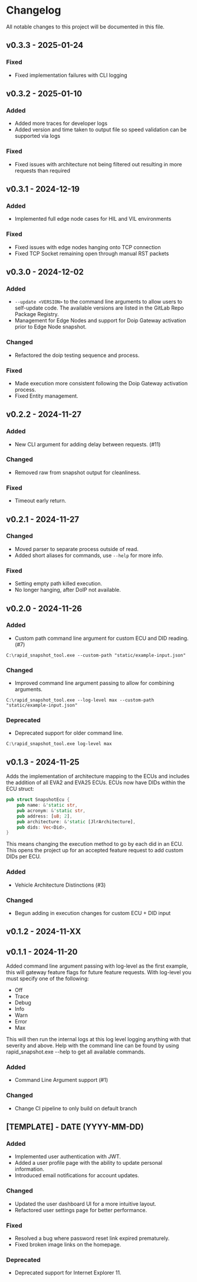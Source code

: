 # Changelog

All notable changes to this project will be documented in this file.

## v0.3.3 - 2025-01-24
### Fixed
- Fixed implementation failures with CLI logging

## v0.3.2 - 2025-01-10
### Added
- Added more traces for developer logs
- Added version and time taken to output file so speed validation can be supported via logs

### Fixed
- Fixed issues with architecture not being filtered out resulting in more requests than required

## v0.3.1 - 2024-12-19
### Added
- Implemented full edge node cases for HIL and VIL environments

### Fixed
- Fixed issues with edge nodes hanging onto TCP connection
- Fixed TCP Socket remaining open through manual RST packets

## v0.3.0 - 2024-12-02
### Added
- `--update <VERSION>` to the command line arguments to allow users to self-update code. The available versions are listed in the GitLab Repo Package Registry.
- Management for Edge Nodes and support for Doip Gateway activation prior to Edge Node snapshot.

### Changed
- Refactored the doip testing sequence and process.

### Fixed
- Made execution more consistent following the Doip Gateway activation process.
- Fixed Entity management.

## v0.2.2 - 2024-11-27
### Added
- New CLI argument for adding delay between requests. (#11)

### Changed
- Removed raw from snapshot output for cleanliness.

### Fixed
- Timeout early return.

## v0.2.1 - 2024-11-27

### Changed
- Moved parser to separate process outside of read.
- Added short aliases for commands, use `--help` for more info.

### Fixed
- Setting empty path killed execution.
- No longer hanging, after DoIP not available.

## v0.2.0 - 2024-11-26
### Added
- Custom path command line argument for custom ECU and DID reading. (#7)

`C:\rapid_snapshot_tool.exe --custom-path "static/example-input.json"`

### Changed
- Improved command line argument passing to allow for combining arguments.

`C:\rapid_snapshot_tool.exe --log-level max --custom-path "static/example-input.json"`

### Deprecated
- Deprecated support for older command line.

`C:\rapid_snapshot_tool.exe log-level max`

## v0.1.3 - 2024-11-25
Adds the implementation of architecture mapping to the ECUs and includes the addition of all EVA2 and EVA25 ECUs. ECUs now have DIDs within the ECU struct:

```rust
pub struct SnapshotEcu {
    pub name: &'static str,
    pub acronym: &'static str,
    pub address: [u8; 2],
    pub architecture: &'static [JlrArchitecture],
    pub dids: Vec<Did>,
}
```

This means changing the execution method to go by each did in an ECU. This opens the project up for an accepted feature request to add custom DIDs per ECU.

### Added
- Vehicle Architecture Distinctions (#3)

### Changed
- Begun adding in execution changes for custom ECU + DID input

## v0.1.2 - 2024-11-XX

## v0.1.1 - 2024-11-20
Added command line argument passing with log-level as the first example, this will gateway feature flags for future feature requests.
With log-level you must specify one of the following:

- Off
- Trace
- Debug
- Info
- Warn
- Error
- Max

This will then run the internal logs at this log level logging anything with that severity and above.
Help with the command line can be found by using rapid_snapshot.exe --help to get all available commands.

### Added
- Command Line Argument support (#1)

### Changed
- Change CI pipeline to only build on default branch


## [TEMPLATE] - DATE (YYYY-MM-DD)
### Added
- Implemented user authentication with JWT.
- Added a user profile page with the ability to update personal information.
- Introduced email notifications for account updates.

### Changed
- Updated the user dashboard UI for a more intuitive layout.
- Refactored user settings page for better performance.

### Fixed
- Resolved a bug where password reset link expired prematurely.
- Fixed broken image links on the homepage.

### Deprecated
- Deprecated support for Internet Explorer 11.
